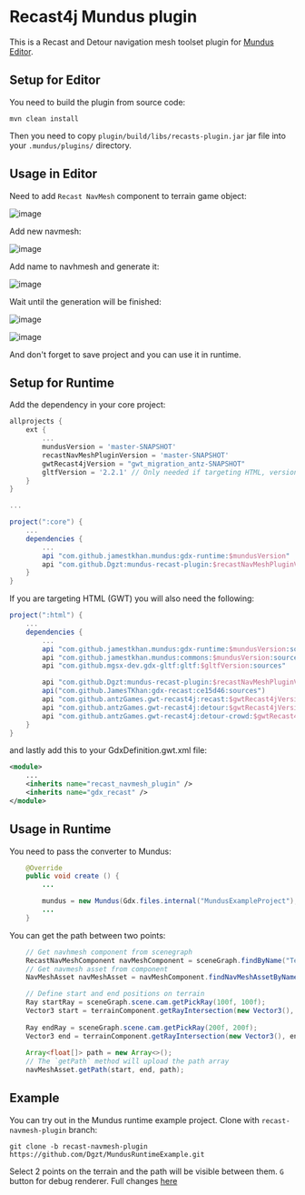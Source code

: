 # Recast4j Mundus plugin

This is a Recast and Detour navigation mesh toolset plugin for [Mundus Editor](https://github.com/JamesTKhan/Mundus).

## Setup for Editor

You need to build the plugin from source code:

```shell
mvn clean install
```

Then you need to copy `plugin/build/libs/recasts-plugin.jar` jar file into your `.mundus/plugins/` directory.

## Usage in Editor

Need to add `Recast NavMesh` component to terrain game object:

![image](https://github.com/user-attachments/assets/d5b0bc42-0ac2-4526-8192-d20a10c2be2c)

Add new navmesh:

![image](https://github.com/user-attachments/assets/395a5e94-5a49-4f8b-8a81-7a6131bf6007)

Add name to navhmesh and generate it:

![image](https://github.com/user-attachments/assets/18156904-fc9f-4294-8baa-6aebed8cd2a2)

Wait until the generation will be finished:

![image](https://github.com/user-attachments/assets/5a5290f9-20e6-4709-a7b1-0d31ecfcc48c)

![image](https://github.com/user-attachments/assets/fb0c7721-7f6f-4a3c-bda4-000292fea49d)

And don't forget to save project and you can use it in runtime.

## Setup for Runtime

Add the dependency in your core project:

```groovy
allprojects {
    ext {
        ...
        mundusVersion = 'master-SNAPSHOT'
        recastNavMeshPluginVersion = 'master-SNAPSHOT'
        gwtRecast4jVersion = "gwt_migration_antz-SNAPSHOT"
        gltfVersion = '2.2.1' // Only needed if targeting HTML, version should match what Mundus uses
    }
}

...

project(":core") {
    ...
    dependencies {
        ...
        api "com.github.jamestkhan.mundus:gdx-runtime:$mundusVersion"
        api "com.github.Dgzt:mundus-recast-plugin:$recastNavMeshPluginVersion"
    }
}
```

If you are targeting HTML (GWT) you will also need the following:

```groovy
project(":html") {
    ...
    dependencies {
        ...
        api "com.github.jamestkhan.mundus:gdx-runtime:$mundusVersion:sources"
        api "com.github.jamestkhan.mundus:commons:$mundusVersion:sources"
        api "com.github.mgsx-dev.gdx-gltf:gltf:$gltfVersion:sources"

        api "com.github.Dgzt:mundus-recast-plugin:$recastNavMeshPluginVersion:sources"
        api("com.github.JamesTKhan:gdx-recast:ce15d46:sources")
        api "com.github.antzGames.gwt-recast4j:recast:$gwtRecast4jVersion:sources"
        api "com.github.antzGames.gwt-recast4j:detour:$gwtRecast4jVersion:sources"
        api "com.github.antzGames.gwt-recast4j:detour-crowd:$gwtRecast4jVersion:sources"
    }
}
```

and lastly add this to your GdxDefinition.gwt.xml file:

```xml
<module>
    ...
    <inherits name="recast_navmesh_plugin" />
    <inherits name="gdx_recast" />
</module>
```

## Usage in Runtime

You need to pass the converter to Mundus:

```java
    @Override
    public void create () {
        ...

        mundus = new Mundus(Gdx.files.internal("MundusExampleProject"), config, new RecastNavMesComponentConverter());
        ...
    }
```

You can get the path between two points:

```java
    // Get navhmesh component from scenegraph
    RecastNavMeshComponent navMeshComponent = sceneGraph.findByName("Terrain 2").findComponentByType(Component.Type.NAVMESH);
    // Get navmesh asset from component
    NavMeshAsset navMeshAsset = navMeshComponent.findNavMeshAssetByName("main");

    // Define start and end positions on terrain 
    Ray startRay = sceneGraph.scene.cam.getPickRay(100f, 100f);
    Vector3 start = terrainComponent.getRayIntersection(new Vector3(), startRay);
    
    Ray endRay = sceneGraph.scene.cam.getPickRay(200f, 200f);
    Vector3 end = terrainComponent.getRayIntersection(new Vector3(), endRay);
    
    Array<float[]> path = new Array<>();
    // The `getPath` method will upload the path array
    navMeshAsset.getPath(start, end, path);
```

## Example

You can try out in the Mundus runtime example project. Clone with `recast-navmesh-plugin` branch:

```shell
git clone -b recast-navmesh-plugin https://github.com/Dgzt/MundusRuntimeExample.git
```

Select 2 points on the terrain and the path will be visible between them. `G` button for debug renderer. Full changes [here](https://github.com/Dgzt/MundusRuntimeExample/compare/dev...Dgzt:MundusRuntimeExample:recast-navmesh-plugin)
